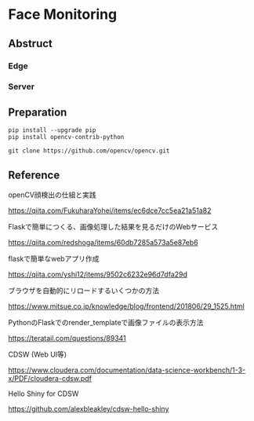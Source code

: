 # Face Monitoring

## Abstruct

### Edge

### Server

## Preparation

```
pip install --upgrade pip
pip install opencv-contrib-python

git clone https://github.com/opencv/opencv.git
```

## Reference

openCV顔検出の仕組と実践

https://qiita.com/FukuharaYohei/items/ec6dce7cc5ea21a51a82

Flaskで簡単につくる、画像処理した結果を見るだけのWebサービス

https://qiita.com/redshoga/items/60db7285a573a5e87eb6

flaskで簡単なwebアプリ作成

https://qiita.com/yshi12/items/9502c6232e96d7dfa29d

ブラウザを自動的にリロードするいくつかの方法

https://www.mitsue.co.jp/knowledge/blog/frontend/201806/29_1525.html

PythonのFlaskでのrender_templateで画像ファイルの表示方法

https://teratail.com/questions/89341

CDSW (Web UI等)

https://www.cloudera.com/documentation/data-science-workbench/1-3-x/PDF/cloudera-cdsw.pdf

Hello Shiny for CDSW

https://github.com/alexbleakley/cdsw-hello-shiny
